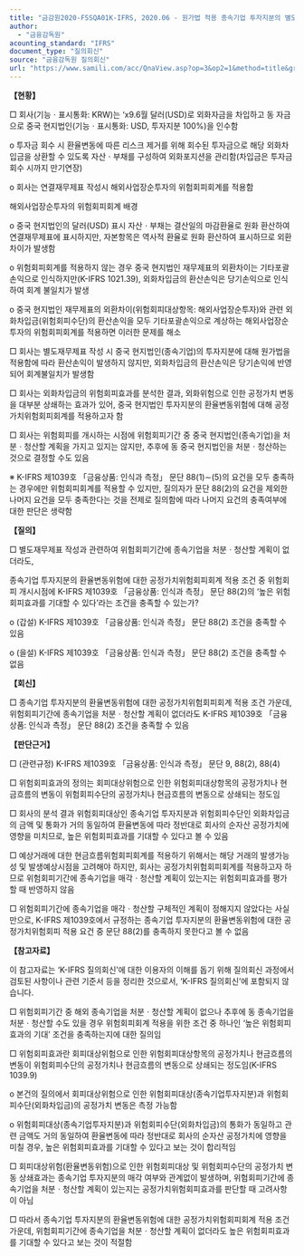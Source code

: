 ```yaml
---
title: "금감원2020-FSSQA01K-IFRS, 2020.06 - 원가법 적용 종속기업 투자지분의 별도재무제표상 위험회피회계 적용 여부 (회신일 ‘16.6.1.)"
author:
  - "금융감독원"
acounting_standard: "IFRS"
document_type: "질의회신"
source: "금융감독원 질의회신"
url: "https://www.samili.com/acc/QnaView.asp?op=3&op2=1&method=title&group=2122-15;1&orgcode=1&searchword=&page=5&code=%EA%B8%88%EA%B0%90%EC%9B%902020%2DFSSQA01%5FK%2DIFRS%3A20200630"
---
```

**【현황】**

□ 회사(기능ㆍ표시통화: KRW)는 ‘x9.6월 달러(USD)로 외화자금을 차입하고 동 자금으로 중국 현지법인(기능ㆍ표시통화: USD, 투자지분 100%)을 인수함

o 투자금 회수 시 환율변동에 따른 리스크 제거를 위해 회수된 투자금으로 해당 외화차입금을 상환할 수 있도록 자산ㆍ부채를 구성하여 외화포지션을 관리함(차입금은 투자금 회수 시까지 만기연장)

o 회사는 연결재무제표 작성시 해외사업장순투자의 위험회피회계를 적용함

해외사업장순투자의 위험회피회계 배경

o 중국 현지법인의 달러(USD) 표시 자산ㆍ부채는 결산일의 마감환율로 원화 환산하여 연결재무제표에 표시하지만, 자본항목은 역사적 환율로 원화 환산하여 표시하므로 외환차이가 발생함

o 위험회피회계를 적용하지 않는 경우 중국 현지법인 재무제표의 외환차이는 기타포괄손익으로 인식하지만(K-IFRS 1021.39), 외화차입금의 환산손익은 당기손익으로 인식하여 회계 불일치가 발생

o 중국 현지법인 재무제표의 외환차이(위험회피대상항목: 해외사업장순투자)와 관련 외화차입금(위험회피수단)의 환산손익을 모두 기타포괄손익으로 계상하는 해외사업장순투자의 위험회피회계를 적용하면 이러한 문제를 해소

  

□ 회사는 별도재무제표 작성 시 중국 현지법인(종속기업)의 투자지분에 대해 원가법을 적용함에 따라 환산손익이 발생하지 않지만, 외화차입금의 환산손익은 당기손익에 반영되어 회계불일치가 발생함

  

□ 회사는 외화차입금의 위험회피효과를 분석한 결과, 외화위험으로 인한 공정가치 변동을 대부분 상쇄하는 효과가 있어, 중국 현지법인 투자지분의 환율변동위험에 대해 공정가치위험회피회계를 적용하고자 함

  

□ 회사는 위험회피를 개시하는 시점에 위험회피기간 중 중국 현지법인(종속기업)을 처분ㆍ청산할 계획을 가지고 있지는 않지만, 추후에 동 중국 현지법인을 처분ㆍ청산하는 것으로 결정할 수도 있음

  

※ K-IFRS 제1039호 「금융상품: 인식과 측정」 문단 88(1)∼(5)의 요건을 모두 충족하는 경우에만 위험회피회계를 적용할 수 있지만, 질의자가 문단 88(2)의 요건을 제외한 나머지 요건을 모두 충족한다는 것을 전제로 질의함에 따라 나머지 요건의 충족여부에 대한 판단은 생략함

  
**【질의】**

□ 별도재무제표 작성과 관련하여 위험회피기간에 종속기업을 처분ㆍ청산할 계획이 없더라도,

  

종속기업 투자지분의 환율변동위험에 대한 공정가치위험회피회계 적용 조건 중 위험회피 개시시점에 K-IFRS 제1039호 「금융상품: 인식과 측정」 문단 88(2)의 ‘높은 위험회피효과를 기대할 수 있다’라는 조건을 충족할 수 있는가?

  

o (갑설) K-IFRS 제1039호 「금융상품: 인식과 측정」 문단 88(2) 조건을 충족할 수 있음

  

o (을설) K-IFRS 제1039호 「금융상품: 인식과 측정」 문단 88(2) 조건을 충족할 수 없음

  
  

**【회신】**

□ 종속기업 투자지분의 환율변동위험에 대한 공정가치위험회피회계 적용 조건 가운데, 위험회피기간에 종속기업을 처분ㆍ청산할 계획이 없더라도 K-IFRS 제1039호 「금융상품: 인식과 측정」 문단 88(2) 조건을 충족할 수 있음

  
  

**【판단근거】**

□ (관련규정) K-IFRS 제1039호 「금융상품: 인식과 측정」 문단 9, 88(2), 88(4)

  

□ 위험회피효과의 정의는 회피대상위험으로 인한 위험회피대상항목의 공정가치나 현금흐름의 변동이 위험회피수단의 공정가치나 현금흐름의 변동으로 상쇄되는 정도임

  

□ 회사의 분석 결과 위험회피대상인 종속기업 투자지분과 위험회피수단인 외화차입금의 금액 및 통화가 거의 동일하여 환율변동에 따라 정반대로 회사의 순자산 공정가치에 영향을 미치므로, 높은 위험회피효과를 기대할 수 있다고 볼 수 있음

  

□ 예상거래에 대한 현금흐름위험회피회계를 적용하기 위해서는 해당 거래의 발생가능성 및 발생예상시점을 고려해야 하지만, 회사는 공정가치위험회피회계를 적용하고자 하므로 위험회피기간에 종속기업을 매각ㆍ청산할 계획이 있는지는 위험회피효과를 평가할 때 반영하지 않음

  

□ 위험회피기간에 종속기업을 매각ㆍ청산할 구체적인 계획이 정해지지 않았다는 사실만으로, K-IFRS 제1039호에서 규정하는 종속기업 투자지분의 환율변동위험에 대한 공정가치위험회피 적용 요건 중 문단 88(2)를 충족하지 못한다고 볼 수 없음

  
**【참고자료】**

이 참고자료는 ‘K-IFRS 질의회신’에 대한 이용자의 이해를 돕기 위해 질의회신 과정에서 검토된 사항이나 관련 기준서 등을 정리한 것으로서, ‘K-IFRS 질의회신’에 포함되지 않습니다.

  

□ 위험회피기간 중 해외 종속기업을 처분ㆍ청산할 계획이 없으나 추후에 동 종속기업을 처분ㆍ청산할 수도 있을 경우 위험회피회계 적용을 위한 조건 중 하나인 ‘높은 위험회피효과의 기대’ 조건을 충족하는지에 대한 질의임

  

□ 위험회피효과란 회피대상위험으로 인한 위험회피대상항목의 공정가치나 현금흐름의 변동이 위험회피수단의 공정가치나 현금흐름의 변동으로 상쇄되는 정도임(K-IFRS 1039.9)

  

o 본건의 질의에서 회피대상위험으로 인한 위험회피대상(종속기업투자지분)과 위험회피수단(외화차입금)의 공정가치 변동은 측정 가능함

  

o 위험회피대상(종속기업투자지분)과 위험회피수단(외화차입금)의 통화가 동일하고 관련 금액도 거의 동일하여 환율변동에 따라 정반대로 회사의 순자산 공정가치에 영향을 미칠 경우, 높은 위험회피효과를 기대할 수 있다고 보는 것이 합리적임

  

□ 회피대상위험(환율변동위험)으로 인한 위험회피대상 및 위험회피수단의 공정가치 변동 상쇄효과는 종속기업 투자지분의 매각 여부와 관계없이 발생하며, 위험회피기간에 종속기업을 처분ㆍ청산할 계획이 있는지는 공정가치위험회피효과를 판단할 때 고려사항이 아님

  

□ 따라서 종속기업 투자지분의 환율변동위험에 대한 공정가치위험회피회계 적용 조건 가운데, 위험회피기간에 종속기업을 처분ㆍ청산할 계획이 없더라도 높은 위험회피효과를 기대할 수 있다고 보는 것이 적절함
